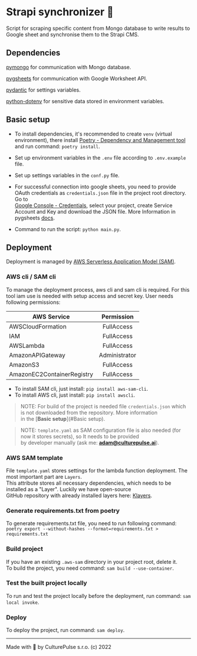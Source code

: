# Strapi synchronizer 📝

Script for scraping specific content from Mongo database to write results to Google sheet and synchronise them to the Strapi CMS.

## Dependencies

[pymongo](https://pymongo.readthedocs.io/en/stable/) for communication with Mongo database.

[pygsheets](https://pygsheets.readthedocs.io/en/stable/) for communication with Google Worksheet API.

[pydantic](https://pydantic-docs.helpmanual.io/) for settings variables.

[python-dotenv](https://saurabh-kumar.com/python-dotenv/) for sensitive data stored in environment variables.

## Basic setup
- To install dependencies, it's recommended to create `venv` (virtual environment), there install 
[Poetry - Dependency and Management tool](https://python-poetry.org/) and run command: `poetry install`.


- Set up environment variables in the `.env` file according to `.env.example` file.


- Set up settings variables in the `conf.py` file.


- For successful connection into google sheets, you need to provide OAuth credentials as `credentials.json` file in the project root directory. Go to\
[Google Console - Credentials](https://console.cloud.google.com/projectselector2/apis/credentials?supportedpurview=project), 
select your project, create Service Account and Key and download the JSON file. More Information in pygsheets
[docs](https://pygsheets.readthedocs.io/en/stable/authorization.html#service-account).


- Command to run the script: `python main.py`.

## Deployment
Deployment is managed by [AWS Serverless Application Model (SAM)](https://aws.amazon.com/serverless/sam/).

### AWS cli / SAM cli
To manage the deployment process, aws cli and sam cli is required. For this tool iam use is needed with setup
access and secret key. User needs following permissions:

| AWS Service                |  Permission   |
|----------------------------|:-------------:|
| AWSCloudFormation          |  FullAccess   |
| IAM                        |  FullAccess   |
| AWSLambda                  |  FullAccess   |
| AmazonAPIGateway           | Administrator |
| AmazonS3                   |  FullAccess   |
| AmazonEC2ContainerRegistry |  FullAccess   |

- To install SAM cli, just install: `pip install aws-sam-cli`.
- To install AWS cli, just install: `pip install awscli`.

> NOTE: For build of the project is needed file `credentials.json` which is not downloaded from the repository. More information\
> in the [**Basic setup**](#Basic setup).

> NOTE: `template.yaml` as SAM configuration file is also needed (for now it stores secrets), so It needs to be provided\
> by developer manually (ask me: **adam@culturepulse.ai**).

### AWS SAM template
File `template.yaml` stores settings for the lambda function deployment. The most important part are `Layers`. \
This attribute stores all necessary dependencies, which needs to be installed as a "Layer". Luckily we have open-source \
GitHub repository with already installed layers here: [Klayers](https://github.com/keithrozario/Klayers).

### Generate requirements.txt from poetry
To generate requirements.txt file, you need to run following command: `poetry export --without-hashes --format=requirements.txt > requirements.txt`

### Build project
If you have an existing `.aws-sam` directory in your project root, delete it.\
To build the project, you need command: `sam build --use-container`.

### Test the built project locally

To run and test the project locally before the deployment, run command: `sam local invoke`.

### Deploy

To deploy the project, run command: `sam deploy`.

---
Made with 💜 by CulturePulse s.r.o. (c) 2022
